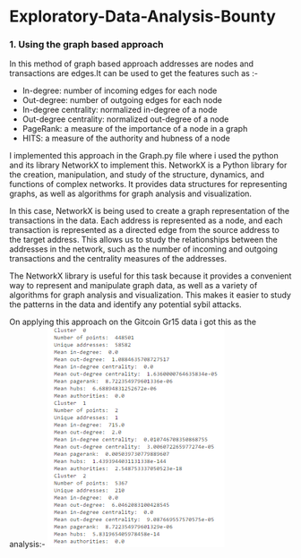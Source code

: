 # Exploratory-Data-Analysis-Bounty

### 1. Using the graph based approach
In this method of graph based approach addresses are nodes and transactions are edges.It can be used to get the features such as :-
* In-degree: number of incoming edges for each node
* Out-degree: number of outgoing edges for each node
* In-degree centrality: normalized in-degree of a node
* Out-degree centrality: normalized out-degree of a node
* PageRank: a measure of the importance of a node in a graph
* HITS: a measure of the authority and hubness of a node

I implemented this approach in the Graph.py file where i used the python and its library NetworkX to implement this.
NetworkX is a Python library for the creation, manipulation, and study of the structure, dynamics, and functions of complex networks. It provides data structures for representing graphs, as well as algorithms for graph analysis and visualization.

In this case, NetworkX is being used to create a graph representation of the transactions in the data. Each address is represented as a node, and each transaction is represented as a directed edge from the source address to the target address. This allows us to study the relationships between the addresses in the network, such as the number of incoming and outgoing transactions and the centrality measures of the addresses.

The NetworkX library is useful for this task because it provides a convenient way to represent and manipulate graph data, as well as a variety of algorithms for graph analysis and visualization. This makes it easier to study the patterns in the data and identify any potential sybil attacks.

On applying this approach on the Gitcoin Gr15 data i got this as the analysis:-
   ![This is an image](images/g15.png)
